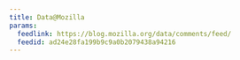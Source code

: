 ```yaml
---
title: Data@Mozilla
params:
  feedlink: https://blog.mozilla.org/data/comments/feed/
  feedid: ad24e28fa199b9c9a0b2079438a94216
---
```

